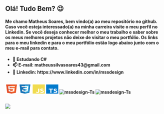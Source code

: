 <h2><strong>Olá! Tudo Bem?<strong> 😉</h2>
<h4>
    Me chamo Matheus Soares, bem vindo(a) ao meu repositório no github. Caso você esteja interessado(a) na minha carreira visite o meu perfil no Linkedin. Se você deseja conhecer melhor o meu trabalho e saber sobre os meus melhores projetos não deixe de visitar o meu portfólio. Os links para o meu linkedin e para o meu portfólio estão logo abaixo junto com o meu e-mail para contato.
</h4>

<div>
  <ul>
    <li>🌱 Estudando C#</li>
    <li>📫 E-mail: matheussilvasoares43@gmail.com</li>
    <li>💼 Linkedin: https://www.linkedin.com/in/mssdesign</li>
  </ul>
</div>

<div style="display: inline_block"><br>
    <img alt="mssdesign-HTML" height="30" width="40" src="https://raw.githubusercontent.com/devicons/devicon/master/icons/html5/html5-original.svg">
    <img alt="mssdesign-CSS" height="30" width="40" src="https://raw.githubusercontent.com/devicons/devicon/master/icons/css3/css3-original.svg">
    <img alt="mssdesign-Js" height="30" width="40" src="https://raw.githubusercontent.com/devicons/devicon/master/icons/javascript/javascript-plain.svg">
    <img alt="mssdesign-Ts" height="30" width="40" src="https://raw.githubusercontent.com/devicons/devicon/master/icons/typescript/typescript-plain.svg">    
    <img alt="mssdesign-Ts" height="30" width="40" src="https://cdn.jsdelivr.net/gh/devicons/devicon/icons/vuejs/vuejs-original.svg" />
    <img alt="mssdesign-Ts" height="30" width="40" src="https://cdn.jsdelivr.net/gh/devicons/devicon/icons/csharp/csharp-original.svg" />
</div>
  
##
  
<div align="left">
  <a href="https://github.com/mssdesign">
  <img align="left" height="180em" src="https://github-readme-stats.vercel.app/api/top-langs/?username=mssdesign&layout=compact&langs_count=7&theme=tokyonight"/>
</div>
